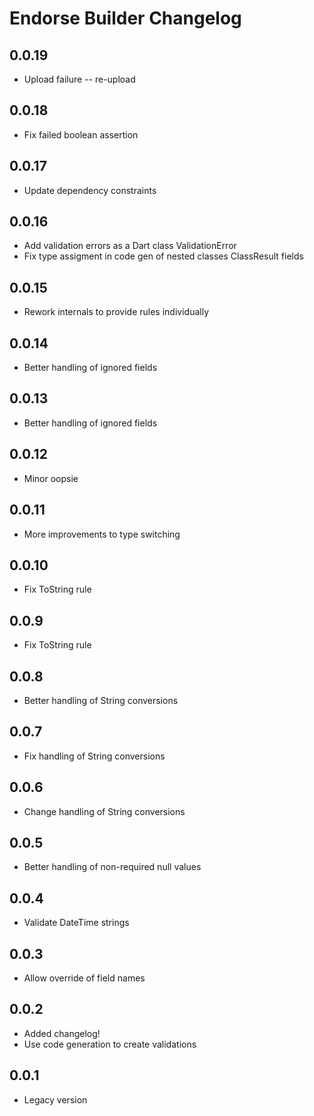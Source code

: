 # Endorse Builder Changelog


## 0.0.19
- Upload failure -- re-upload

## 0.0.18
- Fix failed boolean assertion

## 0.0.17
- Update dependency constraints

## 0.0.16
- Add validation errors as a Dart class ValidationError
- Fix type assigment in code gen of nested classes ClassResult fields

## 0.0.15
- Rework internals to provide rules individually

## 0.0.14
- Better handling of ignored fields

## 0.0.13
- Better handling of ignored fields

## 0.0.12
- Minor oopsie

## 0.0.11
- More improvements to type switching

## 0.0.10
- Fix ToString rule

## 0.0.9
- Fix ToString rule

## 0.0.8
- Better handling of String conversions

## 0.0.7
- Fix handling of String conversions

## 0.0.6
- Change handling of String conversions

## 0.0.5
- Better handling of non-required null values

## 0.0.4
- Validate DateTime strings

## 0.0.3
- Allow override of field names

## 0.0.2
- Added changelog!
- Use code generation to create validations

## 0.0.1
- Legacy version